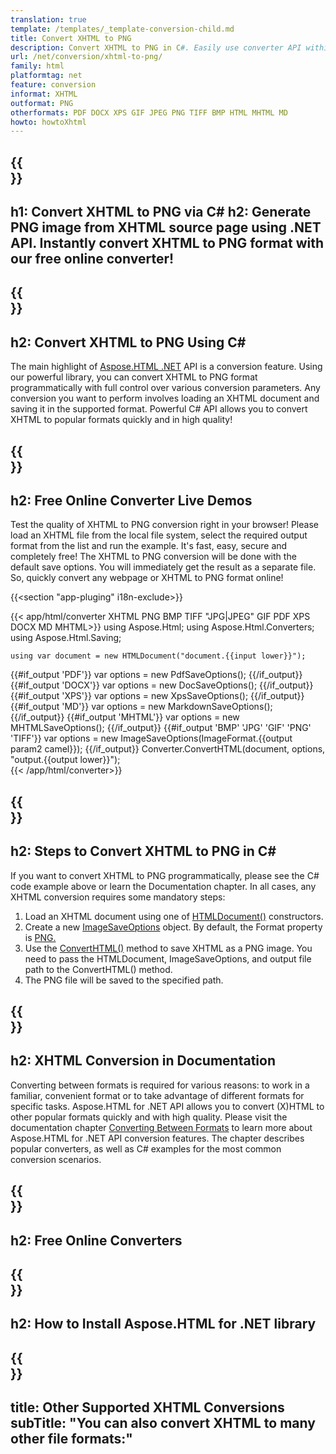 ```yaml
---
translation: true
template: /templates/_template-conversion-child.md
title: Convert XHTML to PNG
description: Convert XHTML to PNG in C#. Easily use converter API within ASP.NET or any .NET application. Try online XHTML to PNG Converter for free!
url: /net/conversion/xhtml-to-png/
family: html
platformtag: net
feature: conversion
informat: XHTML
outformat: PNG
otherformats: PDF DOCX XPS GIF JPEG PNG TIFF BMP HTML MHTML MD
howto: howtoXhtml
---
```


{{<section banner>}}
---
h1: Convert XHTML to PNG via C#
h2: Generate PNG image from XHTML source page using .NET API. Instantly convert XHTML to PNG format with our free online converter!
---

{{<section overview>}}
---
h2: Convert XHTML to PNG Using C#
---

The main highlight of [Aspose.HTML .NET](https://products.aspose.com/html/{{lang.url-fragment}}net/) API is a conversion feature. Using our powerful library, you can convert XHTML to PNG format programmatically with full control over various conversion parameters. Any conversion you want to perform involves loading an XHTML document and saving it in the supported format. Powerful C# API allows you to convert XHTML to popular formats quickly and in high quality!

{{<section demos>}}
---
h2: Free Online Converter Live Demos
---

Test the quality of XHTML to PNG conversion right in your browser! Please load an XHTML file from the local file system, select the required output format from the list and run the example. It's fast, easy, secure and completely free! The XHTML to PNG conversion will be done with the default save options. You will immediately get the result as a separate file. So, quickly convert any webpage or XHTML to PNG format online!

{{<section "app-pluging" i18n-exclude>}}

{{< app/html/converter XHTML PNG BMP TIFF "JPG|JPEG" GIF PDF XPS DOCX MD MHTML>}}
using Aspose.Html;
using Aspose.Html.Converters;
using Aspose.Html.Saving;

    using var document = new HTMLDocument("document.{{input lower}}");
{{#if_output 'PDF'}}
    var options = new PdfSaveOptions();
{{/if_output}}
{{#if_output 'DOCX'}}
    var options = new DocSaveOptions();
{{/if_output}}
{{#if_output 'XPS'}}
    var options = new XpsSaveOptions();
{{/if_output}}
{{#if_output 'MD'}}
    var options = new MarkdownSaveOptions();
{{/if_output}}
{{#if_output 'MHTML'}}
    var options = new MHTMLSaveOptions();
{{/if_output}}
{{#if_output 'BMP' 'JPG' 'GIF' 'PNG' 'TIFF'}}
    var options = new ImageSaveOptions(ImageFormat.{{output param2 camel}});
{{/if_output}}
    Converter.ConvertHTML(document, options, "output.{{output lower}}");   
{{< /app/html/converter>}} 


{{<section steps>}}
---
h2: Steps to Convert XHTML to PNG in C#
---

If you want to convert XHTML to PNG programmatically, please see the C# code example above or learn the Documentation chapter. In all cases, any XHTML conversion requires some mandatory steps:

1. Load an XHTML document using one of [HTMLDocument()](https://reference.aspose.com/html/net/aspose.html/htmldocument/) constructors.
1. Create a new [ImageSaveOptions](https://reference.aspose.com/html/net/aspose.html.saving/imagesaveoptions/) object. By default, the Format property is [PNG.](https://reference.aspose.com/html/net/aspose.html.rendering.image/imageformat/) 
1.  Use the [ConvertHTML()](https://reference.aspose.com/html/net/aspose.html.converters/converter/converthtml/) method to save XHTML as a PNG image. You need to pass the HTMLDocument, ImageSaveOptions, and output file path to the ConvertHTML() method.
1.  The PNG file will be saved to the specified path.

{{<section documentation>}}
---
h2: XHTML Conversion in Documentation
---

Converting between formats is required for various reasons: to work in a familiar, convenient format or to take advantage of different formats for specific tasks. Aspose.HTML for .NET API allows you to convert (X)HTML to other popular formats quickly and with high quality. Please visit the documentation chapter <a href="https://docs.aspose.com/html/net/converting-between-formats/" target="_blank">Converting Between Formats</a> to learn more about Aspose.HTML for .NET API conversion features. The chapter describes popular converters, as well as C# examples for the most common conversion scenarios.

{{<section online-converters>}}
---
h2: Free Online Converters
---

{{<section get-started>}}
---
h2: How to Install Aspose.HTML for .NET library
---

{{<section other-conversions>}}
---
title: Other Supported XHTML Conversions
subTitle: "You can also convert XHTML to many other file formats:"
---